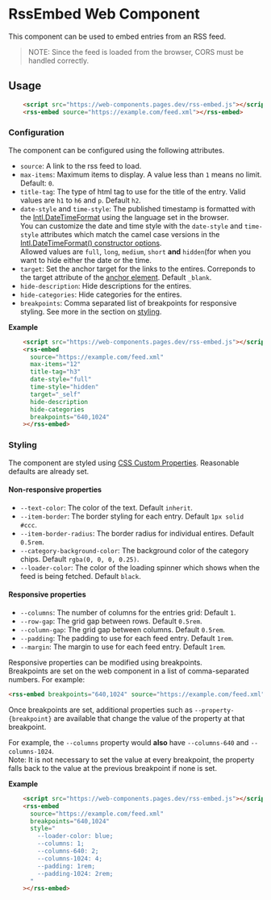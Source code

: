 # RssEmbed Web Component

This component can be used to embed entries from an RSS feed.

> NOTE: Since the feed is loaded from the browser, CORS must be handled correctly.

## Usage

```html
    <script src="https://web-components.pages.dev/rss-embed.js"></script>
    <rss-embed source="https://example.com/feed.xml"></rss-embed>
```

### Configuration

The component can be configured using the following attributes.

* `source`: A link to the rss feed to load.
* `max-items`: Maximum items to display. A value less than `1` means no limit. Default: `0`.
* `title-tag`: The type of html tag to use for the title of the entry. Valid values are `h1` to `h6` and `p`. Default `h2`.
* `date-style` and `time-style`: The published timestamp is formatted with the [Intl.DateTimeFormat](https://developer.mozilla.org/en-US/docs/Web/JavaScript/Reference/Global_Objects/Intl/DateTimeFormat) using the language set in the browser.  
    You can customize the date and time style with the `date-style` and `time-style` attributes which match the camel case versions in the [Intl.DateTimeFormat() constructor options](https://developer.mozilla.org/en-US/docs/Web/JavaScript/Reference/Global_Objects/Intl/DateTimeFormat/DateTimeFormat).  
    Allowed values are `full`, `long`, `medium`, `short` **and** `hidden`(for when you want to hide either the date or the time.
* `target`: Set the anchor target for the links to the entires. Correponds to the target attribute of the [anchor element](https://developer.mozilla.org/en-US/docs/Web/HTML/Element/a). Default `_blank`.
* `hide-description`: Hide descriptions for the entires.
* `hide-categories`: Hide categories for the entires.
* `breakpoints`: Comma separated list of breakpoints for responsive styling. See more in the section on [styling][styling].

**Example**

```html
    <script src="https://web-components.pages.dev/rss-embed.js"></script>
    <rss-embed
      source="https://example.com/feed.xml"
      max-items="12"
      title-tag="h3"
      date-style="full"
      time-style="hidden"
      target="_self"
      hide-description
      hide-categories
      breakpoints="640,1024"
    ></rss-embed>
```

### Styling

The component are styled using [CSS Custom Properties](https://developer.mozilla.org/en-US/docs/Web/CSS/--*). Reasonable defaults are already set.

#### Non-responsive properties

* `--text-color`: The color of the text. Default `inherit`.
* `--item-border`: The border styling for each entry. Default `1px solid #ccc`.
* `--item-border-radius`: The border radius for individual entires. Default `0.5rem`.
* `--category-background-color`: The background color of the category chips. Default `rgba(0, 0, 0, 0.25)`.
* `--loader-color`: The color of the loading spinner which shows when the feed is being fetched. Default `black`.


#### Responsive properties

* `--columns`: The number of columns for the entries grid: Default `1`.
* `--row-gap`: The grid gap between rows. Default `0.5rem`.
* `--column-gap`: The grid gap between columns. Default `0.5rem`.
* `--padding`: The padding to use for each feed entry. Default `1rem`.
* `--margin`: The margin to use for each feed entry. Default `1rem`.

Responsive properties can be modified using breakpoints.  
Breakpoints are set on the web component in a list of comma-separated numbers. For example:

```html
<rss-embed breakpoints="640,1024" source="https://example.com/feed.xml"></rss-embed>
```

Once breakpoints are set, additional properties such as `--property-{breakpoint}` are available that change the value of the property at that breakpoint.

For example, the `--columns` property would **also** have `--columns-640` and `--columns-1024`.  
Note: It is not necessary to set the value at every breakpoint, the property falls back to the value at the previous breakpoint if none is set.

**Example**

```html
    <script src="https://web-components.pages.dev/rss-embed.js"></script>
    <rss-embed
      source="https://example.com/feed.xml"
      breakpoints="640,1024"
      style="
        --loader-color: blue;
        --columns: 1;
        --columns-640: 2;
        --columns-1024: 4;
        --padding: 1rem;
        --padding-1024: 2rem;
      "
    ></rss-embed>
```

[styling]: #styling
